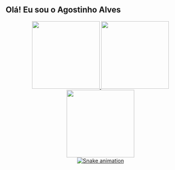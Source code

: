 <h2>Olá! Eu sou o Agostinho Alves</h2>
<div align="center">
  <a href="https://github.com/AgostinhoAlves15">
  <img height="180em" src="https://github-readme-stats.vercel.app/api?username=AgostinhoAlves15&show_icons=true&theme=dark&include_all_commits=true&count_private=true"/>
  <img height="180em" src="https://github-readme-stats.vercel.app/api/top-langs/?username=AgostinhoAlves15&layout=compact&hide=scss,c,processing&langs_count=5&theme=dark"/>
  <img height="180em" src="https://quotes-github-readme.vercel.app/api?type=horizontal&theme=dark"/>
</div>
<div align="center">
  <img src="https://github.com/AgostinhoAlves15/AgostinhoAlves15/blob/output/github-snake-dark.svg" alt="Snake animation">
</div>
